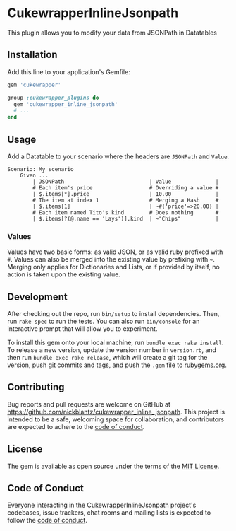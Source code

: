 # CukewrapperInlineJsonpath

This plugin allows you to modify your data from JSONPath in Datatables

## Installation

Add this line to your application's Gemfile:

```ruby
gem 'cukewrapper'

group :cukewrapper_plugins do
  gem 'cukewrapper_inline_jsonpath'
  # ...
end
```

## Usage

Add a Datatable to your scenario where the headers are `JSONPath` and `Value`. 

```gherkin
Scenario: My scenario
    Given ...
        | JSONPath                           | Value              |
        # Each item's price                  # Overriding a value #
        | $.items[*].price                   | 10.00              |
        # The item at index 1                # Merging a Hash     #
        | $.items[1]                         | ~#{'price'=>20.00} |
        # Each item named Tito's kind        # Does nothing       #
        | $.items[?(@.name == 'Lays')].kind  | ~"Chips"           |
```

### Values

Values have two basic forms: as valid JSON, or as valid ruby prefixed with `#`.
Values can also be merged into the existing value by prefixing with `~`. 
Merging only applies for Dictionaries and Lists, or if provided by itself, no
action is taken upon the existing value.

## Development

After checking out the repo, run `bin/setup` to install dependencies. Then, run `rake spec` to run the tests. You can also run `bin/console` for an interactive prompt that will allow you to experiment.

To install this gem onto your local machine, run `bundle exec rake install`. To release a new version, update the version number in `version.rb`, and then run `bundle exec rake release`, which will create a git tag for the version, push git commits and tags, and push the `.gem` file to [rubygems.org](https://rubygems.org).

## Contributing

Bug reports and pull requests are welcome on GitHub at https://github.com/nickblantz/cukewrapper_inline_jsonpath. This project is intended to be a safe, welcoming space for collaboration, and contributors are expected to adhere to the [code of conduct](https://github.com/nickblantz/cukewrapper_inline_jsonpath/blob/master/CODE_OF_CONDUCT.md).


## License

The gem is available as open source under the terms of the [MIT License](https://opensource.org/licenses/MIT).

## Code of Conduct

Everyone interacting in the CukewrapperInlineJsonpath project's codebases, issue trackers, chat rooms and mailing lists is expected to follow the [code of conduct](https://github.com/nickblantz/cukewrapper_inline_jsonpath/blob/master/CODE_OF_CONDUCT.md).
